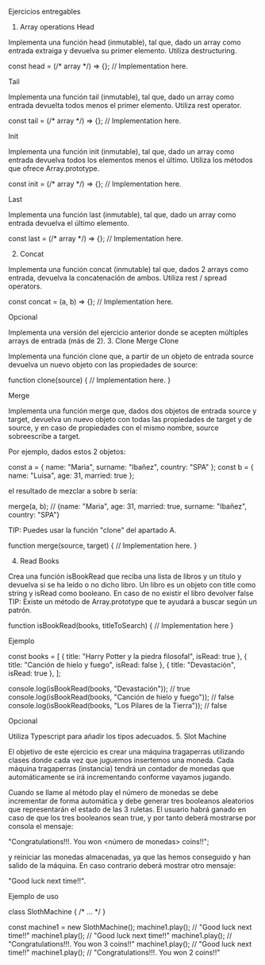 Ejercicios entregables
1. Array operations
Head

Implementa una función head (inmutable), tal que, dado un array como entrada extraiga y devuelva su primer elemento. Utiliza destructuring.

const head = (/* array */) => {}; // Implementation here.

Tail

Implementa una función tail (inmutable), tal que, dado un array como entrada devuelta todos menos el primer elemento. Utiliza rest operator.

const tail = (/* array */) => {}; // Implementation here.

Init

Implementa una función init (inmutable), tal que, dado un array como entrada devuelva todos los elementos menos el último. Utiliza los métodos que ofrece Array.prototype.

const init = (/* array */) => {}; // Implementation here.

Last

Implementa una función last (inmutable), tal que, dado un array como entrada devuelva el último elemento.

const last = (/* array */) => {}; // Implementation here.

2. Concat

Implementa una función concat (inmutable) tal que, dados 2 arrays como entrada, devuelva la concatenación de ambos. Utiliza rest / spread operators.

const concat = (a, b) => {}; // Implementation here.

Opcional

Implementa una versión del ejercicio anterior donde se acepten múltiples arrays de entrada (más de 2).
3. Clone Merge
Clone

Implementa una función clone que, a partir de un objeto de entrada source devuelva un nuevo objeto con las propiedades de source:

function clone(source) {
  // Implementation here.
}

Merge

Implementa una función merge que, dados dos objetos de entrada source y target, devuelva un nuevo objeto con todas las propiedades de target y de source, y en caso de propiedades con el mismo nombre, source sobreescribe a target.

Por ejemplo, dados estos 2 objetos:

const a = { name: "Maria", surname: "Ibañez", country: "SPA" };
const b = { name: "Luisa", age: 31, married: true };

el resultado de mezclar a sobre b sería:

merge(a, b); // {name: "Maria", age: 31, married: true, surname: "Ibañez", country: "SPA"}

TIP: Puedes usar la función "clone" del apartado A.

function merge(source, target) {
  // Implementation here.
}

4. Read Books

Crea una función isBookRead que reciba una lista de libros y un título y devuelva si se ha leído o no dicho libro. Un libro es un objeto con title como string y isRead como booleano. En caso de no existir el libro devolver false TIP: Existe un método de Array.prototype que te ayudará a buscar según un patrón.

function isBookRead(books, titleToSearch) {
  // Implementation here
}

Ejemplo

const books = [
  { title: "Harry Potter y la piedra filosofal", isRead: true },
  { title: "Canción de hielo y fuego", isRead: false },
  { title: "Devastación", isRead: true },
];

console.log(isBookRead(books, "Devastación")); // true
console.log(isBookRead(books, "Canción de hielo y fuego")); // false
console.log(isBookRead(books, "Los Pilares de la Tierra")); // false

Opcional

Utiliza Typescript para añadir los tipos adecuados.
5. Slot Machine

El objetivo de este ejercicio es crear una máquina tragaperras utilizando clases donde cada vez que juguemos insertemos una moneda. Cada máquina tragaperras (instancia) tendrá un contador de monedas que automáticamente se irá incrementando conforme vayamos jugando.

Cuando se llame al método play el número de monedas se debe incrementar de forma automática y debe generar tres booleanos aleatorios que representarán el estado de las 3 ruletas. El usuario habrá ganado en caso de que los tres booleanos sean true, y por tanto deberá mostrarse por consola el mensaje:

"Congratulations!!!. You won <número de monedas> coins!!";

y reiniciar las monedas almacenadas, ya que las hemos conseguido y han salido de la máquina. En caso contrario deberá mostrar otro mensaje:

"Good luck next time!!".

Ejemplo de uso

class SlothMachine {
  /* ... */
}

const machine1 = new SlothMachine();
machine1.play(); // "Good luck next time!!"
machine1.play(); // "Good luck next time!!"
machine1.play(); // "Congratulations!!!. You won 3 coins!!"
machine1.play(); // "Good luck next time!!"
machine1.play(); // "Congratulations!!!. You won 2 coins!!"
